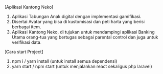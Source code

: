 [Aplikasi Kantong Neko]
1. Aplikasi Tabungan Anak digital dengan implementasi gamifikasi.
2. Disertai Avatar yang bisa di kustomisasi dan peti harta yang berisi berbagai item.
3. Aplikasi Kantong Neko, di tujukan untuk mendampingi aplikasi Banking Utama orang-tua yang bertugas sebagai parental control dan juga untuk verifikasi data.


[Cara start Project]

1. npm i / yarn install (untuk install semua dependensi)
2. yarn start / npm start (untuk menjalankan react sekaligus php laravel)
